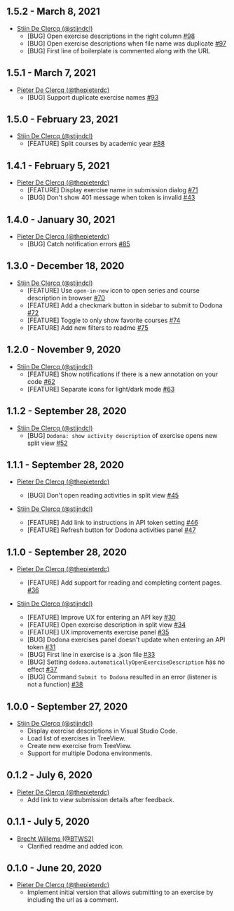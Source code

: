 ## 1.5.2 - March 8, 2021
* [Stijn De Clercq (@stijndcl)](https://github.com/stijndcl)
  * [BUG] Open exercise descriptions in the right column [#98](https://github.com/thepieterdc/dodona-plugin-vscode/issues/98)
  * [BUG] Open exercise descriptions when file name was duplicate [#97](https://github.com/thepieterdc/dodona-plugin-vscode/issues/97)
  * [BUG] First line of boilerplate is commented along with the URL

## 1.5.1 - March 7, 2021
* [Pieter De Clercq (@thepieterdc)](https://github.com/thepieterdc)
  * [BUG] Support duplicate exercise names [#93](https://github.com/thepieterdc/dodona-plugin-vscode/issues/93)

## 1.5.0 - February 23, 2021
* [Stijn De Clercq (@stijndcl)](https://github.com/stijndcl)
  * [FEATURE] Split courses by academic year [#88](https://github.com/thepieterdc/dodona-plugin-vscode/issues/88)

## 1.4.1 - February 5, 2021
* [Pieter De Clercq (@thepieterdc)](https://github.com/thepieterdc)
  * [FEATURE] Display exercise name in submission dialog [#71](https://github.com/thepieterdc/dodona-plugin-vscode/issues/71)
  * [BUG] Don't show 401 message when token is invalid [#43](https://github.com/thepieterdc/dodona-plugin-vscode/issues/43)

## 1.4.0 - January 30, 2021
* [Pieter De Clercq (@thepieterdc)](https://github.com/thepieterdc)
  * [BUG] Catch notification errors [#85](https://github.com/thepieterdc/dodona-plugin-vscode/issues/85)

## 1.3.0 - December 18, 2020
* [Stijn De Clercq (@stijndcl)](https://github.com/stijndcl)
  * [FEATURE] Use `open-in-new` icon to open series and course description in browser [#70](https://github.com/thepieterdc/dodona-plugin-vscode/issues/70)
  * [FEATURE] Add a checkmark button in sidebar to submit to Dodona [#72](https://github.com/thepieterdc/dodona-plugin-vscode/issues/72)
  * [FEATURE] Toggle to only show favorite courses [#74](https://github.com/thepieterdc/dodona-plugin-vscode/issues/74)
  * [FEATURE] Add new filters to readme [#75](https://github.com/thepieterdc/dodona-plugin-vscode/issues/75)

## 1.2.0 - November 9, 2020
* [Stijn De Clercq (@stijndcl)](https://github.com/stijndcl)
  * [FEATURE] Show notifications if there is a new annotation on your code [#62](https://github.com/thepieterdc/dodona-plugin-vscode/issues/62)
  * [FEATURE] Separate icons for light/dark mode [#63](https://github.com/thepieterdc/dodona-plugin-vscode/issues/63)

## 1.1.2 - September 28, 2020
* [Stijn De Clercq (@stijndcl)](https://github.com/stijndcl)
  * [BUG] `Dodona: show activity description` of exercise opens new split view [#52](https://github.com/thepieterdc/dodona-plugin-vscode/issues/52)

## 1.1.1 - September 28, 2020
* [Pieter De Clercq (@thepieterdc)](https://github.com/thepieterdc)
  * [BUG] Don't open reading activities in split view [#45](https://github.com/thepieterdc/dodona-plugin-vscode/issues/45)

* [Stijn De Clercq (@stijndcl)](https://github.com/stijndcl)
  * [FEATURE] Add link to instructions in API token setting [#46](https://github.com/thepieterdc/dodona-plugin-vscode/issues/46)
  * [FEATURE] Refresh button for Dodona activities panel [#47](https://github.com/thepieterdc/dodona-plugin-vscode/issues/47)

## 1.1.0 - September 28, 2020
* [Pieter De Clercq (@thepieterdc)](https://github.com/thepieterdc)
  * [FEATURE] Add support for reading and completing content pages. [#36](https://github.com/thepieterdc/dodona-plugin-vscode/issues/36)

* [Stijn De Clercq (@stijndcl)](https://github.com/stijndcl)
  * [FEATURE] Improve UX for entering an API key [#30](https://github.com/thepieterdc/dodona-plugin-vscode/issues/30)
  * [FEATURE] Open exercise description in split view [#34](https://github.com/thepieterdc/dodona-plugin-vscode/issues/34)
  * [FEATURE] UX improvements exercise panel [#35](https://github.com/thepieterdc/dodona-plugin-vscode/issues/35)
  * [BUG] Dodona exercises panel doesn't update when entering an API token [#31](https://github.com/thepieterdc/dodona-plugin-vscode/issues/31)
  * [BUG] First line in exercise is a .json file [#33](https://github.com/thepieterdc/dodona-plugin-vscode/issues/33)
  * [BUG] Setting `dodona.automaticallyOpenExerciseDescription` has no effect [#37](https://github.com/thepieterdc/dodona-plugin-vscode/issues/37)
  * [BUG] Command `Submit to Dodona` resulted in an error (listener is not a function) [#38](https://github.com/thepieterdc/dodona-plugin-vscode/issues/38)

## 1.0.0 - September 27, 2020
* [Stijn De Clercq (@stijndcl)](https://github.com/stijndcl)
  * Display exercise descriptions in Visual Studio Code.
  * Load list of exercises in TreeView.
  * Create new exercise from TreeView.
  * Support for multiple Dodona environments.

## 0.1.2 - July 6, 2020

* [Pieter De Clercq (@thepieterdc)](https://github.com/thepieterdc)
  * Add link to view submission details after feedback.

## 0.1.1 - July 5, 2020

* [Brecht Willems (@BTWS2)](https://github.com/BTWS2)
  * Clarified readme and added icon.

## 0.1.0 - June 20, 2020

* [Pieter De Clercq (@thepieterdc)](https://github.com/thepieterdc)
  * Implement initial version that allows submitting to an exercise by including the url as a comment.

